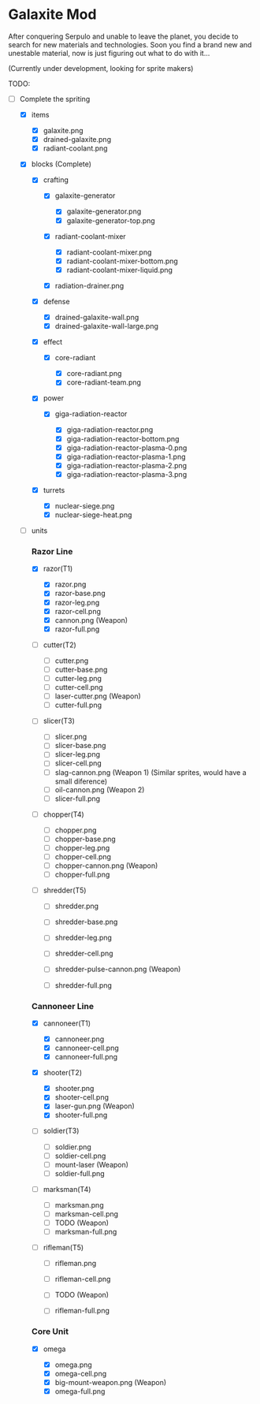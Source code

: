 # Galaxite Mod
After conquering Serpulo and unable to leave the planet, you decide to search for new materials and technologies. Soon you find a brand new and unestable material, now is just figuring out what to do with it...

(Currently under development, looking for sprite makers)

TODO:

- [ ] Complete the spriting

  - [x] items

    - [x] galaxite.png
    - [x] drained-galaxite.png
    - [x] radiant-coolant.png

  - [x] blocks (Complete)

    - [x] crafting

      - [x] galaxite-generator

        - [x] galaxite-generator.png
        - [x] galaxite-generator-top.png

      - [x] radiant-coolant-mixer

        - [x] radiant-coolant-mixer.png
        - [x] radiant-coolant-mixer-bottom.png
        - [x] radiant-coolant-mixer-liquid.png

      - [x] radiation-drainer.png
      
    - [x] defense

      - [x] drained-galaxite-wall.png
      - [x] drained-galaxite-wall-large.png

    - [x] effect

      - [x] core-radiant

        - [x] core-radiant.png
        - [x] core-radiant-team.png

    - [x] power

      - [x] giga-radiation-reactor

        - [x] giga-radiation-reactor.png
        - [x] giga-radiation-reactor-bottom.png
        - [x] giga-radiation-reactor-plasma-0.png
        - [x] giga-radiation-reactor-plasma-1.png
        - [x] giga-radiation-reactor-plasma-2.png
        - [x] giga-radiation-reactor-plasma-3.png

    - [x] turrets

      - [x] nuclear-siege.png
      - [x] nuclear-siege-heat.png

  - [ ] units

    ### Razor Line

    - [x] razor(T1)

      - [x] razor.png
      - [x] razor-base.png
      - [x] razor-leg.png
      - [x] razor-cell.png
      - [x] cannon.png (Weapon)
      - [x] razor-full.png

    - [ ] cutter(T2)

      - [ ] cutter.png
      - [ ] cutter-base.png
      - [ ] cutter-leg.png
      - [ ] cutter-cell.png
      - [ ] laser-cutter.png (Weapon)
      - [ ] cutter-full.png

    - [ ] slicer(T3)

      - [ ] slicer.png
      - [ ] slicer-base.png
      - [ ] slicer-leg.png
      - [ ] slicer-cell.png
      - [ ] slag-cannon.png (Weapon 1) (Similar sprites, would have a small diference)
      - [ ] oil-cannon.png (Weapon 2)
      - [ ] slicer-full.png

    - [ ] chopper(T4)

      - [ ] chopper.png
      - [ ] chopper-base.png
      - [ ] chopper-leg.png
      - [ ] chopper-cell.png
      - [ ] chopper-cannon.png (Weapon)
      - [ ] chopper-full.png

    - [ ] shredder(T5)

      - [ ] shredder.png
      - [ ] shredder-base.png
      - [ ] shredder-leg.png
      - [ ] shredder-cell.png
      - [ ] shredder-pulse-cannon.png (Weapon)
      - [ ] shredder-full.png


    ### Cannoneer Line

    - [x] cannoneer(T1)

      - [x] cannoneer.png
      - [x] cannoneer-cell.png
      - [x] cannoneer-full.png

    - [x] shooter(T2)

      - [x] shooter.png
      - [x] shooter-cell.png
      - [x] laser-gun.png (Weapon)
      - [x] shooter-full.png

    - [ ] soldier(T3)

      - [ ] soldier.png
      - [ ] soldier-cell.png
      - [ ] mount-laser (Weapon)
      - [ ] soldier-full.png

    - [ ] marksman(T4)

      - [ ] marksman.png
      - [ ] marksman-cell.png
      - [ ] TODO (Weapon)
      - [ ] marksman-full.png

    - [ ] rifleman(T5)

      - [ ] rifleman.png
      - [ ] rifleman-cell.png
      - [ ] TODO (Weapon)
      - [ ] rifleman-full.png


    ### Core Unit
    
    - [x] omega

      - [x] omega.png
      - [x] omega-cell.png
      - [x] big-mount-weapon.png (Weapon)
      - [x] omega-full.png
